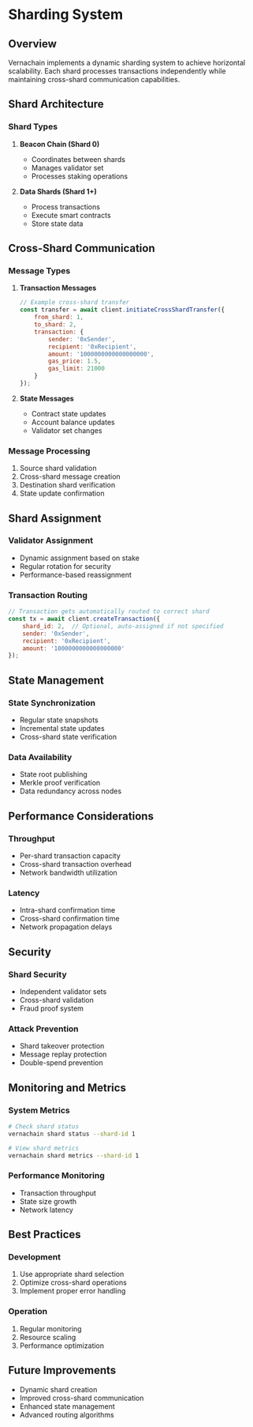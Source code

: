 # Sharding System

## Overview
Vernachain implements a dynamic sharding system to achieve horizontal scalability. Each shard processes transactions independently while maintaining cross-shard communication capabilities.

## Shard Architecture

### Shard Types
1. **Beacon Chain (Shard 0)**
   - Coordinates between shards
   - Manages validator set
   - Processes staking operations

2. **Data Shards (Shard 1+)**
   - Process transactions
   - Execute smart contracts
   - Store state data

## Cross-Shard Communication

### Message Types
1. **Transaction Messages**
   ```javascript
   // Example cross-shard transfer
   const transfer = await client.initiateCrossShardTransfer({
       from_shard: 1,
       to_shard: 2,
       transaction: {
           sender: '0xSender',
           recipient: '0xRecipient',
           amount: '1000000000000000000',
           gas_price: 1.5,
           gas_limit: 21000
       }
   });
   ```

2. **State Messages**
   - Contract state updates
   - Account balance updates
   - Validator set changes

### Message Processing
1. Source shard validation
2. Cross-shard message creation
3. Destination shard verification
4. State update confirmation

## Shard Assignment

### Validator Assignment
- Dynamic assignment based on stake
- Regular rotation for security
- Performance-based reassignment

### Transaction Routing
```javascript
// Transaction gets automatically routed to correct shard
const tx = await client.createTransaction({
    shard_id: 2,  // Optional, auto-assigned if not specified
    sender: '0xSender',
    recipient: '0xRecipient',
    amount: '1000000000000000000'
});
```

## State Management

### State Synchronization
- Regular state snapshots
- Incremental state updates
- Cross-shard state verification

### Data Availability
- State root publishing
- Merkle proof verification
- Data redundancy across nodes

## Performance Considerations

### Throughput
- Per-shard transaction capacity
- Cross-shard transaction overhead
- Network bandwidth utilization

### Latency
- Intra-shard confirmation time
- Cross-shard confirmation time
- Network propagation delays

## Security

### Shard Security
- Independent validator sets
- Cross-shard validation
- Fraud proof system

### Attack Prevention
- Shard takeover protection
- Message replay protection
- Double-spend prevention

## Monitoring and Metrics

### System Metrics
```bash
# Check shard status
vernachain shard status --shard-id 1

# View shard metrics
vernachain shard metrics --shard-id 1
```

### Performance Monitoring
- Transaction throughput
- State size growth
- Network latency

## Best Practices

### Development
1. Use appropriate shard selection
2. Optimize cross-shard operations
3. Implement proper error handling

### Operation
1. Regular monitoring
2. Resource scaling
3. Performance optimization

## Future Improvements
- Dynamic shard creation
- Improved cross-shard communication
- Enhanced state management
- Advanced routing algorithms 
